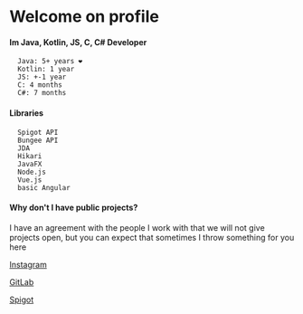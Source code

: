 <h1 text>Welcome on profile</h1>    

#### Im Java, Kotlin, JS, C, C# Developer
      Java: 5+ years ❤
      Kotlin: 1 year
      JS: +-1 year
      C: 4 months
      C#: 7 months


#### Libraries
      Spigot API
      Bungee API
      JDA
      Hikari
      JavaFX
      Node.js
      Vue.js
      basic Angular

#### Why don't I have public projects?
I have an agreement with the people 
I work with that we will not give projects open, 
but you can expect that sometimes I throw something for you here


<p><a href="https://www.instagram.com/fly_ultra" target="_blank">Instagram</a>

<a href="https://gitlab.com/Flajus" target="_blank">GitLab</a>

<a href="https://www.spigotmc.org/members/fly_ultra.449678/" target="_blank">Spigot</a>
</p>


